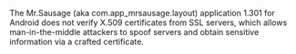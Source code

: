 The Mr.Sausage (aka com.app_mrsausage.layout) application 1.301 for Android does not verify X.509 certificates from SSL servers, which allows man-in-the-middle attackers to spoof servers and obtain sensitive information via a crafted certificate.